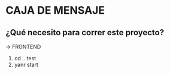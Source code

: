 # CAJA DE MENSAJE

## ¿Qué necesito para correr este proyecto? 

-> FRONTEND

1. cd .. test 
2. yanr start 